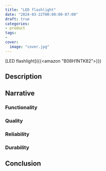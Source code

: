 ```yaml
---
title: "LED flashlight"
date: "2024-03-22T00:00:00-07:00"
draft: true
categories:
- product
tags:
- 
cover:
  image: "cover.jpg"
---
```

[LED flashlight]({{<amazon "B08H1NTK82">}})
<!--more-->
## Description

## Narrative

### Functionality

### Quality

### Reliability

### Durability

## Conclusion